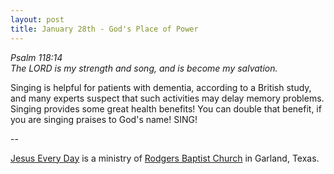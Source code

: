 ```yaml
---
layout: post
title: January 28th - God's Place of Power
---
```


_Psalm 118:14  
The LORD is my strength and song, and is become my salvation._

Singing is helpful for patients with dementia, according to a
British study, and many experts suspect that such activities may
delay memory problems. Singing provides some great health benefits!
You can double that benefit, if you are singing praises to God's
name! SING!

 --

<a href=http://jesuseveryday.net>Jesus Every Day</a> is a ministry of <a href=http://rodgersbaptist.net>Rodgers Baptist Church</a> in Garland, Texas.
